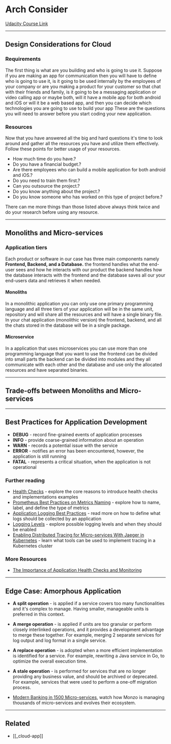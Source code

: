 # Arch Consider

[Udacity Course Link](https://classroom.udacity.com/nanodegrees/nd064-1/parts/30cb07da-8fd4-4438-a209-b3457adb5d82/modules/7b21dfa4-aac8-4d24-82c5-65325e6dc691/lessons/fcc8c401-8331-4214-9609-f2f8529f50a1/concepts/cf916761-c237-4646-b398-bc5f9bd2fc35)

---

## Design Considerations for Cloud

### Requirements

The first thing is what are you building and who is going to use it. Suppose if you are making an app for communication then you will have to define who is going to use it, is it going to be used internally by the employees of your company or are you making a product for your customer so that chat with their friends and family, is it going to be a messaging application or video calling app or maybe both, will it have a mobile app for both android and iOS or will it be a web based app, and then you can decide which technologies you are going to use to build your app These are the questions you will need to answer before you start coding your new application.

### Resources

Now that you have answered all the big and hard questions it's time to look around and gather all the resources you have and utilize them effectively. Follow these points for better usage of your resources.

- How much time do you have.?
- Do you have a financial budget.?
- Are there employees who can build a mobile application for both android and iOS.?
- Do you need to train them first.?
- Can you outsource the project.?
- Do you know anything about the project.?
- Do you know someone who has worked on this type of project before.?

There can me more things than those listed above always think twice and do your research before using any resource.

---

## Monoliths and Micro-services

### Application tiers

Each product or software in our case has three main components namely **Frontend, Backend, and a Database.** the frontend handles what the end-user sees and how he interacts with our product the backend handles how the database interacts with the frontend and the database saves all our your end-users data and retrieves it when needed.

#### Monoliths

In a monolithic application you can only use one primary programming language and all three tiers of your application will be in the same unit, repository and will share all the resources and will have a single binary file.
In your chat application (monolithic version) the frontend, backend, and all the chats stored in the database will be in a single package.

#### Microservice

In a application that uses microservices you can use more than one programming language that you want to use the frontend can be divided into small parts the backend can be divided into modules and they all communicate with each other and the database and use only the allocated resources and have separated binaries.

---

## Trade-offs between Monoliths and Micro-services

---

## Best Practices for Application Development

- **DEBUG** - record fine-grained events of application processes
- **INFO** - provide coarse-grained information about an operation
- **WARN** - records a potential issue with the service
- **ERROR** - notifies an error has been encountered, however, the application is still running
- **FATAL** - represents a critical situation, when the application is not operational

### Further reading

- [Health Checks](https://microservices.io/patterns/observability/health-check-api.html) - explore the core reasons to introduce health checks and implementations examples
- [Prometheus Best Practices on Metrics Naming](https://prometheus.io/docs/instrumenting/writing_exporters/#metrics) - explore how to name, label, and define the type of metrics
- [Application Logging Best Practices](https://logz.io/blog/logging-best-practices/) - read more on how to define what logs should be collected by an application
- [Logging Levels](https://www.tutorialspoint.com/log4j/log4j_logging_levels.htm) - explore possible logging levels and when they should be enabled
- [Enabling Distributed Tracing for Micro-services With Jaeger in Kubernetes](https://containerjournal.com/topics/container-ecosystems/enabling-distributed-tracing-for-microservices-with-jaeger-in-kubernetes/) - learn what tools can be used to implement tracing in a Kubernetes cluster

### More Resources

- [The Importance of Application Health Checks and Monitoring](https://victorops.com/blog/regular-application-health-checks-and-monitoring)

---

## Edge Case: Amorphous Application

- **A split operation** - is applied if a service covers too many functionalities and it's complex to manage. Having smaller, manageable units is preferred in this context.
- **A merge operation** - is applied if units are too granular or perform closely interlinked operations, and it provides a development advantage to merge these together. For example, merging 2 separate services for log output and log format in a single service.
- **A replace operation** - is adopted when a more efficient implementation is identified for a service. For example, rewriting a Java service in Go, to optimize the overall execution time.
- **A stale operation** - is performed for services that are no longer providing any business value, and should be archived or deprecated. For example, services that were used to perform a one-off migration process.

- [Modern Banking in 1500 Micro-services](https://www.youtube.com/watch?v=t7iVCIYQbgk), watch how Monzo is managing thousands of micro-services and evolves their ecosystem.

---

## Related

- [[_cloud-app]]
